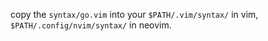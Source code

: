 copy the `syntax/go.vim` into your `$PATH/.vim/syntax/` in vim, `$PATH/.config/nvim/syntax/` in neovim.
